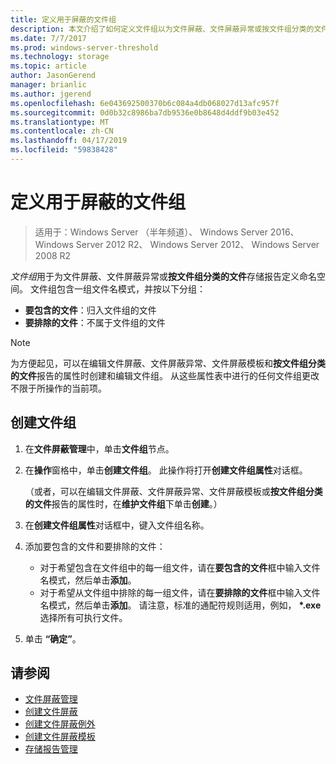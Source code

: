 ```yaml
---
title: 定义用于屏蔽的文件组
description: 本文介绍了如何定义文件组以为文件屏蔽、文件屏蔽异常或按文件组分类的文件存储报告创建命名空间
ms.date: 7/7/2017
ms.prod: windows-server-threshold
ms.technology: storage
ms.topic: article
author: JasonGerend
manager: brianlic
ms.author: jgerend
ms.openlocfilehash: 6e043692500370b6c084a4db068027d13afc957f
ms.sourcegitcommit: 0d0b32c8986ba7db9536e0b8648d4ddf9b03e452
ms.translationtype: MT
ms.contentlocale: zh-CN
ms.lasthandoff: 04/17/2019
ms.locfileid: "59838428"
---
```

# <a name="define-file-groups-for-screening"></a>定义用于屏蔽的文件组

> 适用于：Windows Server （半年频道）、 Windows Server 2016、 Windows Server 2012 R2、 Windows Server 2012、 Windows Server 2008 R2

*文件组*用于为文件屏蔽、文件屏蔽异常或**按文件组分类的文件**存储报告定义命名空间。 文件组包含一组文件名模式，并按以下分组：

-   **要包含的文件**：归入文件组的文件
-   **要排除的文件**：不属于文件组的文件

> [!Note]
> 为方便起见，可以在编辑文件屏蔽、文件屏蔽异常、文件屏蔽模板和**按文件组分类的文件**报告的属性时创建和编辑文件组。 从这些属性表中进行的任何文件组更改不限于所操作的当前项。

## <a name="to-create-a-file-group"></a>创建文件组

1.  在**文件屏蔽管理**中，单击**文件组**节点。

2.  在**操作**窗格中，单击**创建文件组**。 此操作将打开**创建文件组属性**对话框。

    （或者，可以在编辑文件屏蔽、文件屏蔽异常、文件屏蔽模板或**按文件组分类的文件**报告的属性时，在**维护文件组**下单击**创建**。）

3.  在**创建文件组属性**对话框中，键入文件组名称。

4.  添加要包含的文件和要排除的文件：

    -   对于希望包含在文件组中的每一组文件，请在**要包含的文件**框中输入文件名模式，然后单击**添加**。
    -   对于希望从文件组中排除的每一组文件，请在**要排除的文件**框中输入文件名模式，然后单击**添加**。
        请注意，标准的通配符规则适用，例如，  **\*.exe**选择所有可执行文件。

5.  单击 **“确定”**。

## <a name="see-also"></a>请参阅

-   [文件屏蔽管理](file-screening-management.md)
-   [创建文件屏蔽](create-file-screen.md)
-   [创建文件屏蔽例外](create-file-screen-exception.md)
-   [创建文件屏蔽模板](create-file-screen-template.md)
-   [存储报告管理](storage-reports-management.md)


